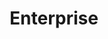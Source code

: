 ---
title: Enterprise
slug: enterprise
projectType: iOS & Back-end Development
featureBlockImage: mockup_enterprise.png
heroFeaturedimage: mockup_enterprise.png
heroBgImage: bg_top_enterprise.jpg
fullImages: ['Enterpriseforlandingpage.jpg','Enterprise.jpeg']
imageAlt: Image showing Enterprise app on mobile device
companyLogo: sym-enterprise-logo.png
featureBlockProjectDesc: A health and wellness solution serving both companies and individuals.
companyBlurb: ['Enterprise','Enterprise believes in strengthening communities, treating customers like family, and rewarding hard work. With a massive network of locations, Enterprise is one of the leading transportation solutions providers. They offer car, truck and motorcycle rentals, as well as car sharing and car sales. With a presence in over 30 countries, they have more than 7,200 locations with a shared goal of fostering innovation, advancing research and testing market-driven solutions.']
bigPicture: ['Managing a fleet of vehicles requires expertise that many businesses don’t have. Enterprise Fleet Management, an affiliate of Enterprise, provides fleet management services for over 1.5 million fleet cars, trucks and vans in the USA and Canada.  It now offers an app that helps their clients better manage their fleets, improve productivity, drive down costs, and stay up-to-date on vehicle maintenance and technology for managing commercial vehicles.','Fleet managers are very dispersed across the U.S. and Canada working out of 55 regional locations and a national network of over 65,000 commercial fleet centers. The app provides all sorts of information enabling fleet managers to consistently get their jobs done right at any time or place']
whyAppstem: ['When Enterprise Fleet Management’s VP of IT created their RPF for the app he knew they needed a mobile partner with robust experience in design and development and back-end database integration. Appstem won the job over 6 other companies due to the team’s deep experience in mobile apps and the strong design team’s ability to deliver a clean, easy-to-use UI. Additionally, Appstem was able to provide an ongoing long-term process for updating and improving the app as needed, for years to come.']
challenges: ['It was important to make sure all information was accessible as possible at any given time for managers who might not be accustomed to using an app on the job. This required a slick and easy-to-use interface capable of delivering a wide range of information, from tracking mileage, finding local gas stations, oil change locations, service records, to completing an accident report along with pictures of the accident and damage reports. Enterprise was able to make their fleet managers more accountable and productive through the app. Details? NEED additional info if you have it.']
devFeatures: []
videos: []
developmentText: []
wireframeImages: []
interactions: []
branding: []
---